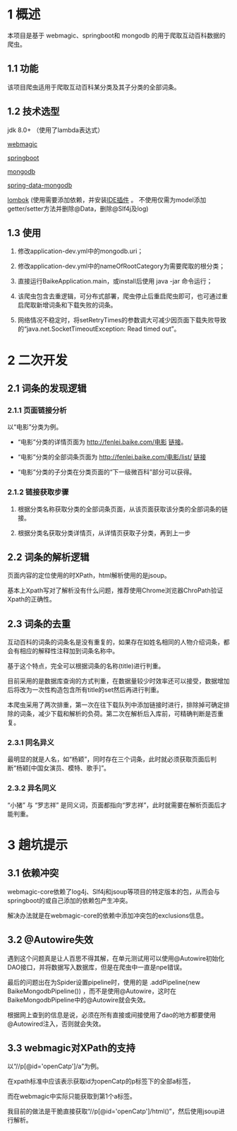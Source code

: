 # 1 概述
本项目是基于 webmagic、springboot和 mongodb 的用于爬取互动百科数据的爬虫。

## 1.1 功能
该项目爬虫适用于爬取互动百科某分类及其子分类的全部词条。

## 1.2 技术选型
jdk 8.0+ （使用了lambda表达式）

[webmagic](https://github.com/code4craft/webmagic)

[springboot](https://github.com/spring-projects/spring-boot)

[mongodb](https://www.mongodb.com/)

[spring-data-mongodb](https://projects.spring.io/spring-data-mongodb/)

[lombok](https://github.com/rzwitserloot/lombok) (使用需要添加依赖，并安装[IDE插件](https://projectlombok.org/setup/overview) 。
不使用仅需为model添加getter/setter方法并删除@Data，删除@Slf4j及log)

## 1.3 使用

1. 修改application-dev.yml中的mongodb.uri；

2. 修改application-dev.yml中的nameOfRootCategory为需要爬取的根分类；

3. 直接运行BaikeApplication.main，或install后使用 java -jar 命令运行；

4. 该爬虫包含去重逻辑，可分布式部署，爬虫停止后重启爬虫即可，也可通过重启爬取新增词条和下载失败的词条。

5. 网络情况不稳定时，将setRetryTimes的参数调大可减少因页面下载失败导致的“java.net.SocketTimeoutException: Read timed out”。

# 2 二次开发

## 2.1 词条的发现逻辑

### 2.1.1 页面链接分析

以“电影”分类为例。

* “电影”分类的详情页面为 http://fenlei.baike.com/电影 [链接](http://fenlei.baike.com/%E7%94%B5%E5%BD%B1)。

* “电影”分类的全部词条页面为 http://fenlei.baike.com/电影/list/ [链接](http://fenlei.baike.com/%E7%94%B5%E5%BD%B1/list/)

* “电影”分类的子分类在分类页面的“下一级微百科”部分可以获得。

### 2.1.2 链接获取步骤

1. 根据分类名称获取分类的全部词条页面，从该页面获取该分类的全部词条的链接。

2. 根据分类名获取分类详情页，从详情页获取子分类，再到上一步


## 2.2 词条的解析逻辑

页面内容的定位使用的时XPath，html解析使用的是jsoup。

基本上Xpath写对了解析没有什么问题，推荐使用Chrome浏览器ChroPath验证Xpath的正确性。

## 2.3 词条的去重

互动百科的词条的词条名是没有重复的，如果存在如姓名相同的人物介绍词条，都会有相应的解释性注释加到词条名称中。

基于这个特点，完全可以根据词条的名称(title)进行判重。

目前采用的是数据库查询的方式判重，在数据量较少时效率还可以接受，数据增加后将改为一次性构造包含所有title的set然后再进行判重。

本爬虫采用了两次排重，第一次在往下载队列中添加链接时进行，排除掉可确定排除的词条，减少下载和解析的负荷。第二次在解析后入库前，可精确判断是否重复。

### 2.3.1 同名异义

最明显的就是人名，如“杨颖”，同时存在三个词条，此时就必须获取页面后判断“杨颖[中国女演员、模特、歌手]”。

### 2.3.2 异名同义

“小猪” 与 “罗志祥” 是同义词，页面都指向“罗志祥”，此时就需要在解析页面后才能判重。

# 3 趟坑提示

## 3.1 依赖冲突

webmagic-core依赖了log4j、Slf4j和jsoup等项目的特定版本的包，从而会与springboot的或自己添加的依赖包产生冲突。

解决办法就是在webmagic-core的依赖中添加冲突包的exclusions信息。

## 3.2 @Autowire失效

遇到这个问题真是让人百思不得其解，在单元测试用可以使用@Autowire初始化DAO接口，并将数据写入数据库，但是在爬虫中一直是npe错误。

最后的问题出在为Spider设置pipeline时，使用的是 .addPipeline(new BaikeMongodbPipeline()) ，而不是使用@Autowire，这时在BaikeMongodbPipeline中的@Autowire就会失效。

根据网上查到的信息是说，必须在所有直接或间接使用了dao的地方都要使用@Autowired注入，否则就会失效。

## 3.3 webmagic对XPath的支持

以“//p[@id='openCatp']/a”为例。

在xpath标准中应该表示获取id为openCatp的p标签下的全部a标签，

而在webmagic中实际只能获取到第1个a标签。

我目前的做法是干脆直接获取“//p[@id='openCatp']/html()”，然后使用jsoup进行解析。